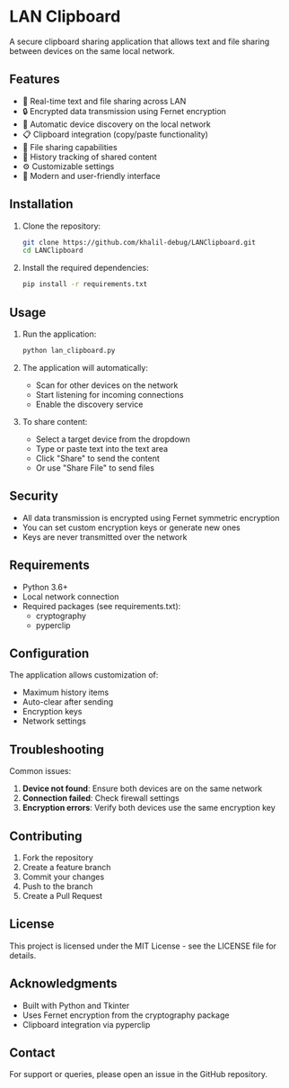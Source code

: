 # LAN Clipboard

A secure clipboard sharing application that allows text and file sharing between devices on the same local network.

## Features

- 🔄 Real-time text and file sharing across LAN
- 🔒 Encrypted data transmission using Fernet encryption
- 📱 Automatic device discovery on the local network
- 📋 Clipboard integration (copy/paste functionality)
- 📂 File sharing capabilities
- 📜 History tracking of shared content
- ⚙️ Customizable settings
- 🎨 Modern and user-friendly interface

## Installation

1. Clone the repository:

   ```bash
   git clone https://github.com/khalil-debug/LANClipboard.git
   cd LANClipboard
   ```

2. Install the required dependencies:

   ```bash
   pip install -r requirements.txt
   ```

## Usage

1. Run the application:

   ```bash
   python lan_clipboard.py
   ```

2. The application will automatically:
   - Scan for other devices on the network
   - Start listening for incoming connections
   - Enable the discovery service

3. To share content:
   - Select a target device from the dropdown
   - Type or paste text into the text area
   - Click "Share" to send the content
   - Or use "Share File" to send files

## Security

- All data transmission is encrypted using Fernet symmetric encryption
- You can set custom encryption keys or generate new ones
- Keys are never transmitted over the network

## Requirements

- Python 3.6+
- Local network connection
- Required packages (see requirements.txt):
  - cryptography
  - pyperclip

## Configuration

The application allows customization of:
- Maximum history items
- Auto-clear after sending
- Encryption keys
- Network settings

## Troubleshooting

Common issues:
1. **Device not found**: Ensure both devices are on the same network
2. **Connection failed**: Check firewall settings
3. **Encryption errors**: Verify both devices use the same encryption key

## Contributing

1. Fork the repository
2. Create a feature branch
3. Commit your changes
4. Push to the branch
5. Create a Pull Request

## License

This project is licensed under the MIT License - see the LICENSE file for details.

## Acknowledgments

- Built with Python and Tkinter
- Uses Fernet encryption from the cryptography package
- Clipboard integration via pyperclip

## Contact

For support or queries, please open an issue in the GitHub repository.
